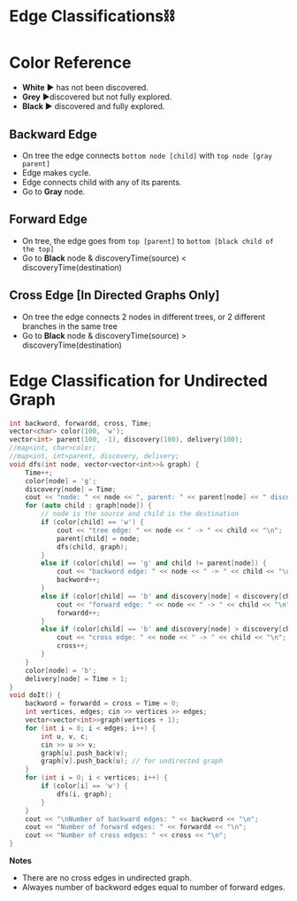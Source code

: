 # Edge Classifications⛓️

# Color Reference

- **White** ▶ has not been discovered.
- **Grey** ▶discovered but not fully explored.
- **Black ▶** discovered and fully explored.

## Backward Edge

- On tree the edge connects `bottom node [child]` with `top node [gray parent]`
- Edge makes cycle.
- Edge connects child with any of its parents.
- Go to **Gray** node.

## Forward Edge

- On tree, the edge goes from `top [parent]` to `bottom [black child of the top]` 
- Go to **Black** node & discoveryTime(source) < discoveryTime(destination)

## Cross Edge [In Directed Graphs Only]

- On tree the edge connects 2 nodes in different trees, or 2 different branches in the same tree
- Go to **Black** node & discoveryTime(source) > discoveryTime(destination)

# Edge Classification for Undirected Graph
```cpp
int backword, forwardd, cross, Time;
vector<char> color(100, 'w');
vector<int> parent(100, -1), discovery(100), delivery(100);
//map<int, char>color;
//map<int, int>parent, discovery, delivery;
void dfs(int node, vector<vector<int>>& graph) {
    Time++;
    color[node] = 'g';
    discovery[node] = Time;
    cout << "node: " << node << ", parent: " << parent[node] << " discovery time: " << discovery[node] << "\n";
    for (auto child : graph[node]) {
        // node is the source and child is the destination 
        if (color[child] == 'w') {
            cout << "tree edge: " << node << " -> " << child << "\n";
            parent[child] = node;
            dfs(child, graph);
        }
        else if (color[child] == 'g' and child != parent[node]) {
            cout << "backword edge: " << node << " -> " << child << "\n";
            backword++;
        }
        else if (color[child] == 'b' and discovery[node] < discovery[child]) {
            cout << "forward edge: " << node << " -> " << child << "\n";
            forwardd++;
        }
        else if (color[child] == 'b' and discovery[node] > discovery[child]) {
            cout << "cross edge: " << node << " -> " << child << "\n";
            cross++;
        }
    }
    color[node] = 'b';
    delivery[node] = Time + 1;
}
void doIt() {
    backword = forwardd = cross = Time = 0;
    int vertices, edges; cin >> vertices >> edges;
    vector<vector<int>>graph(vertices + 1);
    for (int i = 0; i < edges; i++) {
        int u, v, c;
        cin >> u >> v;
        graph[u].push_back(v);
        graph[v].push_back(u); // for undirected graph
    }
    for (int i = 0; i < vertices; i++) {
        if (color[i] == 'w') {
            dfs(i, graph);
        }
    }
    cout << "\nNumber of backward edges: " << backword << "\n";
    cout << "Number of forward edges: " << forwardd << "\n";
    cout << "Number of cross edges: " << cross << "\n";
}
```
**Notes**
- There are no cross edges in undirected graph.
- Alwayes number of backword edges equal to number of forward edges.
